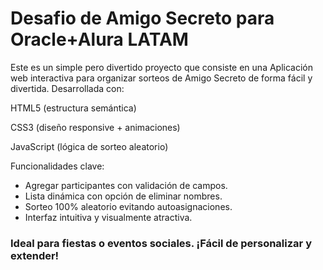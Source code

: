 <h1>Desafio de Amigo Secreto para Oracle+Alura LATAM</h1>


<P>Este es un simple pero divertido proyecto que consiste en una Aplicación web interactiva para organizar sorteos de Amigo Secreto de forma fácil y divertida. Desarrollada con:

HTML5 (estructura semántica)

CSS3 (diseño responsive + animaciones)

JavaScript (lógica de sorteo aleatorio)

Funcionalidades clave:
- Agregar participantes con validación de campos.
- Lista dinámica con opción de eliminar nombres.
- Sorteo 100% aleatorio evitando autoasignaciones.
- Interfaz intuitiva y visualmente atractiva.</P>



<h3>Ideal para fiestas o eventos sociales. ¡Fácil de personalizar y extender!</h3>
